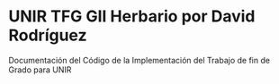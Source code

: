 # UNIR TFG GII Herbario por David Rodríguez
Documentación del Código de la Implementación del Trabajo de fin de Grado para UNIR

